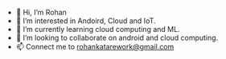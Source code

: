 - 👋 Hi, I’m Rohan
- 👀 I’m interested in Andoird, Cloud and IoT.
- 🌱 I’m currently learning cloud computing and ML.
- 💞️ I’m looking to collaborate on android and cloud computing.
- 📫 Connect me to rohankatarework@gmail.com

<!---
RohanWork/RohanWork is a ✨ special ✨ repository because its `README.md` (this file) appears on your GitHub profile.
You can click the Preview link to take a look at your changes.
--->
